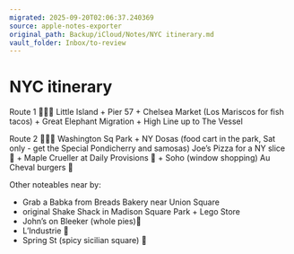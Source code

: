 ```yaml
---
migrated: 2025-09-20T02:06:37.240369
source: apple-notes-exporter
original_path: Backup/iCloud/Notes/NYC itinerary.md
vault_folder: Inbox/to-review
---
```

# NYC itinerary 

Route 1 🚶🏻‍♂️ 
Little Island + 
Pier 57 +
Chelsea Market (Los Mariscos for fish tacos) +
Great Elephant Migration +
High Line up to The Vessel

Route 2 🚶🏻‍♂️ 
Washington Sq Park + 
NY Dosas (food cart in the park, Sat only - get the Special Pondicherry and samosas)
Joe’s Pizza for a NY slice 🍕 +
Maple Crueller at Daily Provisions 🍩 + 
Soho (window shopping)
Au Cheval burgers 🍔 

Other noteables near by:
- Grab a Babka from Breads Bakery near Union Square 
- original Shake Shack in Madison Square Park + Lego Store 
- John’s on Bleeker (whole pies)🍕 
- L’Industrie 🍕 
- Spring St (spicy sicilian square) 🍕 
